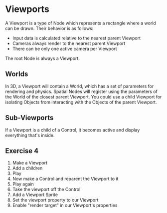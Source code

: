 # Viewports

A Viewport is a type of Node which represents a rectangle where a world can be drawn. Their behavior is as follows:

- Input data is calculated relative to the nearest parent Viewport
- Cameras always render to the nearest parent Viewport
- There can be only one active camera per Viewport

The root Node is always a Viewport.

## Worlds

In 3D, a Viewport will contain a World, which has a set of parameters for rendering and physics. Spatial Nodes will register using the parameters of the World of the closest parent Viewport. You could use a child Viewport for isolating Objects from interacting with the Objects of the parent Viewport. 

## Sub-Viewports

If a Viewport is a child of a Control, it becomes active and display everything that's inside.

## Exercise 4

1. Make a Viewport
2. Add a children
3. Play
4. Now make a Control and reparent the Viewport to it
5. Play again
6. Take the viewport off the Control
7. Add a Viewport Sprite
8. Set the viewport property to our Viewport
9. Enable "render target" in our Viewport's properties

